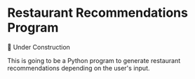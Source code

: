 # Restaurant Recommendations Program

🚧 Under Construction

This is going to be a Python program to generate restaurant recommendations depending on the user's input.


